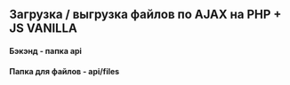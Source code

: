 ## Загрузка / выгрузка файлов по AJAX на PHP + JS VANILLA
#### Бэкэнд - папка api
#### Папка для файлов - api/files
